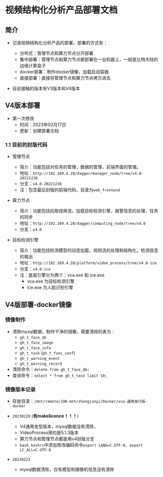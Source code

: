 # 视频结构化分析产品部署文档

## 简介

+ 记录视频结构化分析产品的部署，部署的方式有：
  + 分布式：管理节点和算力节点分开部署
  + 集中部署：管理节点和算力节点都部署在一台机器上，一般是比特大陆的边缘计算盒子
  + docker部署：制作docker镜像，加载启动容器
  + 直接部署：直接将管理节点和算力节点拷贝进去

+ 目前接触的版本有V3版本和V4版本

## V4版本部署

+ 第一次修改
  + 时间：2023年02月17日
  + 更新：创建部署文档

### 1.1 目前的封版代码

+ 管理节点
  + 简介：功能包括对任务的管理，数据的管理，前端界面的管理。
  + 地址：`http://192.169.4.28/dagger/manager_node/tree/v4.0-20221230`
  + 分支：`v4.0-20221230`
  + 注：包含最后封版的前端代码，目录为`web_frontend`

+ 算力节点
  + 简介：功能包括拉取视频流，加载目标检测引擎，报警信息的处理，任务的同步
  + 地址：`http://192.169.4.28/dagger/computing_node/tree/v4.0`
  + 分支：`v4.0`

+ 目标检测引擎
  + 简介：功能包括检测模型的动态加载，视频流的处理和结构化，检测信息的输出
  + 地址：`http://192.169.4.28/platform/video_process/tree/v4.0-ice`
  + 分支：`v4.0-ice`
  + 注：底层引擎分为两个：vca.exe 和 ice.exe
    + vca.exe 为目标检测引擎
    + ice.exe 为人脸识别引擎

## V4版部署-docker镜像


### 镜像制作

+ 清除mysql数据，制作干净的镜像，需要清除的表为：
  + `gh_t_face_db`
  + `gh_t_face_image`
  + `gh_t_face_info`
  + `gh_t_task` (`gh_t_func_conf`)
  + `gh_t_warning_event`
  + `gh_t_warning_record`
+ 清除命令：`delete from gh_t_face_db;`
+ 查询命令：`select * from gh_t_task limit 10;`

### 镜像版本记录

+ 存放目录：`/mnt/remote/190-mnt/zhangjunyi/Docker/vca-通用发行版-docker`

+ `20230220` (**有makelicence！！！**)
  + V4通用发型版本，mysql数据没有清除，
  + VideoProcess用的是5.1.3版本
  + 算力节点和管理节点都是用v4封版分支
  + `bash.bashrc`中添加修改编码命令`export LANG=C.UTF-8, export LC_ALL=C.UTF-8`

+ `20230223` 
  + mysql数据清除，仅有模型和摄像机信息没有清除

